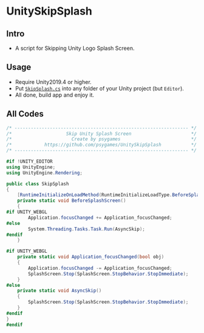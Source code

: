 # UnitySkipSplash

## Intro
- A script for Skipping Unity Logo Splash Screen.

## Usage
- Require Unity2019.4 or higher.
- Put [`SkipSplash.cs`](https://github.com/psygames/UnitySkipSplash/blob/main/SkipSplash.cs) into any folder of your Unity project (but `Editor`).
- All done, build app and enjoy it.

## All Codes
```csharp
/* ---------------------------------------------------------------- */
/*                    Skip Unity Splash Screen                      */
/*                      Create by psygames                          */
/*            https://github.com/psygames/UnitySkipSplash           */
/* ---------------------------------------------------------------- */

#if !UNITY_EDITOR
using UnityEngine;
using UnityEngine.Rendering;

public class SkipSplash
{
    [RuntimeInitializeOnLoadMethod(RuntimeInitializeLoadType.BeforeSplashScreen)]
    private static void BeforeSplashScreen()
    {
#if UNITY_WEBGL
        Application.focusChanged += Application_focusChanged;
#else
        System.Threading.Tasks.Task.Run(AsyncSkip);
#endif
    }

#if UNITY_WEBGL
    private static void Application_focusChanged(bool obj)
    {
        Application.focusChanged -= Application_focusChanged;
        SplashScreen.Stop(SplashScreen.StopBehavior.StopImmediate);
    }
#else
    private static void AsyncSkip()
    {
        SplashScreen.Stop(SplashScreen.StopBehavior.StopImmediate);
    }
#endif
}
#endif
```
